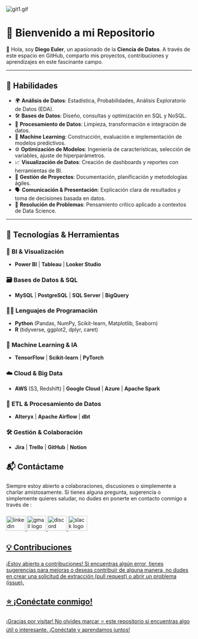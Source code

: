 ![git1.gif](https://github.com/Euler81/Euler81/blob/main/git1.gif)



# 🌟 Bienvenido a mi Repositorio

👋 Hola, soy **Diego Euler**, un apasionado de la **Ciencia de Datos**. A través de este espacio en GitHub, comparto mis proyectos, contribuciones y aprendizajes en este fascinante campo.

---

## 🧠 Habilidades

- 🌍 **Análisis de Datos**: Estadística, Probabilidades, Análisis Exploratorio de Datos (EDA).
- 🛠 **Bases de Datos**: Diseño, consultas y optimización en SQL y NoSQL.
- 🧼 **Procesamiento de Datos**: Limpieza, transformación e integración de datos.
- 🤖 **Machine Learning**: Construcción, evaluación e implementación de modelos predictivos.
- ⚙️ **Optimización de Modelos**: Ingeniería de características, selección de variables, ajuste de hiperparámetros.
- 📈 **Visualización de Datos**: Creación de dashboards y reportes con herramientas de BI.
- 🏢 **Gestión de Proyectos**: Documentación, planificación y metodologías ágiles.
- 🗣 **Comunicación & Presentación**: Explicación clara de resultados y toma de decisiones basada en datos.
- 🎯 **Resolución de Problemas**: Pensamiento crítico aplicado a contextos de Data Science.

---

## 🔧 Tecnologías & Herramientas

### 🎨 **BI & Visualización**
- **Power BI** | **Tableau** | **Looker Studio**

### 🗃️ **Bases de Datos & SQL**
- **MySQL** | **PostgreSQL** | **SQL Server** | **BigQuery**

### 👨‍💻 **Lenguajes de Programación**
- **Python** (Pandas, NumPy, Scikit-learn, Matplotlib, Seaborn)
- **R** (tidyverse, ggplot2, dplyr, caret)

### 🤖 **Machine Learning & IA**
- **TensorFlow** | **Scikit-learn** | **PyTorch**

### ☁️ **Cloud & Big Data**
- **AWS** (S3, Redshift) | **Google Cloud** | **Azure** | **Apache Spark**

### 📂 **ETL & Procesamiento de Datos**
- **Alteryx** | **Apache Airflow** | **dbt**

### 🛠️ **Gestión & Colaboración**
- **Jira** | **Trello** | **GitHub** | **Notion**








###

<h2 align="left">📬 Contáctame</h2>

###

<p align="left">Siempre estoy abierto a colaboraciones, discusiones o simplemente a charlar amistosamente. Si tienes alguna pregunta, sugerencia o simplemente quieres saludar, no dudes en ponerte en contacto conmigo a través de :</p>

###

<div align="left">
  <a href="https://www.linkedin.com/in/diego-eduardo-euler-4546651ba/" target="_blank">
    <img src="https://raw.githubusercontent.com/maurodesouza/profile-readme-generator/master/src/assets/icons/social/linkedin/default.svg" width="52" height="40" alt="linkedin logo"  />
  </a>
 <a href="mailto:Diegoeuler@gmail.com">
    <img src="https://raw.githubusercontent.com/maurodesouza/profile-readme-generator/master/src/assets/icons/social/gmail/default.svg" width="52" height="40" alt="gmail logo"  />
  </a>
  <a href="https://discordapp.com/users/982415514389327883">
    <img src="https://raw.githubusercontent.com/maurodesouza/profile-readme-generator/master/src/assets/icons/social/discord/default.svg" width="52" height="40" alt="discord logo"  />
  </a>
   <a href="https://app.slack.com/client/T02KS88FB0E/C05U48N2JDD">
  <img src="https://raw.githubusercontent.com/maurodesouza/profile-readme-generator/master/src/assets/icons/social/slack/default.svg" width="52" height="40" alt="slack logo"  />
</div>



###

<h2 align="left">💡 Contribuciones</h2>

###

<p align="left">¡Estoy abierto a contribuciones! Si encuentras algún error, tienes sugerencias para mejoras o deseas contribuir de alguna manera, no dudes en crear una solicitud de extracción (pull request) o abrir un problema (issue).</p>


###

<h2 align="left">⭐ ¡Conéctate conmigo!</h2>

###

<p align="left">¡Gracias por visitar! No olvides marcar ⭐ este repositorio si encuentras algo útil o interesante. ¡Conéctate y aprendamos juntos!</p>

###



              
